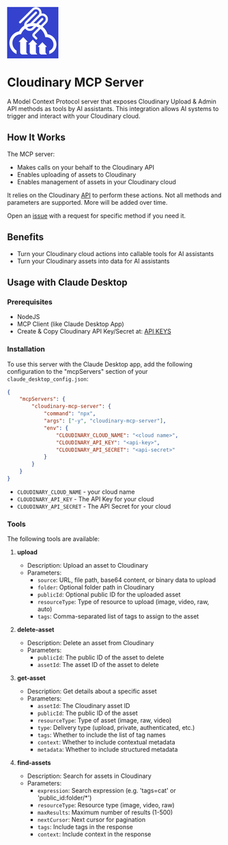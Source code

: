 <img src="https://github.com/yoavniran/cloudinary-mcp-server/blob/main/cld-mcp-server.png?raw=true" width="120" height="120" align="center" />

# Cloudinary MCP Server

A Model Context Protocol server that exposes Cloudinary Upload & Admin API methods as tools by AI assistants. 
This integration allows AI systems to trigger and interact with your Cloudinary cloud.

## How It Works

The MCP server:

-   Makes calls on your behalf to the Cloudinary API
-   Enables uploading of assets to Cloudinary
-   Enables management of assets in your Cloudinary cloud

It relies on the Cloudinary [API](https://cloudinary.com/documentation/admin_api) to perform these actions. Not all methods and parameters are supported. 
More will be added over time. 

Open an [issue](https://github.com/yoavniran/cloudinary-mcp-server/issues) with a request for specific method if you need it.

## Benefits

-   Turn your Cloudinary cloud actions into callable tools for AI assistants
-   Turn your Cloudinary assets into data for AI assistants

## Usage with Claude Desktop

### Prerequisites

-   NodeJS
-   MCP Client (like Claude Desktop App)
-   Create & Copy Cloudinary API Key/Secret at: [API KEYS](https://console.cloudinary.com/settings/api-keys)

### Installation

To use this server with the Claude Desktop app, add the following configuration to the "mcpServers" section of your `claude_desktop_config.json`:

```json
{
    "mcpServers": {
        "cloudinary-mcp-server": {
            "command": "npx",
            "args": ["-y", "cloudinary-mcp-server"],
            "env": {
                "CLOUDINARY_CLOUD_NAME": "<cloud name>",
                "CLOUDINARY_API_KEY": "<api-key>",
                "CLOUDINARY_API_SECRET": "<api-secret>"
            }
        }
    }
}
```

-   `CLOUDINARY_CLOUD_NAME` - your cloud name
-   `CLOUDINARY_API_KEY` - The API Key for your cloud
-   `CLOUDINARY_API_SECRET` - The API Secret for your cloud


### Tools

The following tools are available:

1. **upload**
    - Description: Upload an asset to Cloudinary
    - Parameters:
        - `source`: URL, file path, base64 content, or binary data to upload
        - `folder`: Optional folder path in Cloudinary
        - `publicId`: Optional public ID for the uploaded asset
        - `resourceType`: Type of resource to upload (image, video, raw, auto)
        - `tags`: Comma-separated list of tags to assign to the asset

2. **delete-asset**
    - Description: Delete an asset from Cloudinary
    - Parameters:
        - `publicId`: The public ID of the asset to delete
        - `assetId`: The asset ID of the asset to delete

3. **get-asset**
    - Description: Get details about a specific asset
    - Parameters:
        - `assetId`: The Cloudinary asset ID
        - `publicId`: The public ID of the asset
        - `resourceType`: Type of asset (image, raw, video)
        - `type`: Delivery type (upload, private, authenticated, etc.)
        - `tags`: Whether to include the list of tag names
        - `context`: Whether to include contextual metadata
        - `metadata`: Whether to include structured metadata

4. **find-assets**
    - Description: Search for assets in Cloudinary
    - Parameters:
        - `expression`: Search expression (e.g. 'tags=cat' or 'public_id:folder/*')
        - `resourceType`: Resource type (image, video, raw)
        - `maxResults`: Maximum number of results (1-500)
        - `nextCursor`: Next cursor for pagination
        - `tags`: Include tags in the response
        - `context`: Include context in the response
